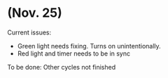 # (Nov. 25)
Current issues:
- Green light needs fixing. Turns on unintentionally.
- Red light and timer needs to be in sync

To be done:
Other cycles not finished

